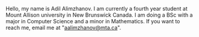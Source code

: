 Hello, my name is Adil Alimzhanov. I am currently a fourth year student at Mount Allison university in New Brunswick Canada. I am doing a BSc with a major in Computer Science and a minor in Mathematics. If you want to reach me, email me at "aalimzhanov@mta.ca".
